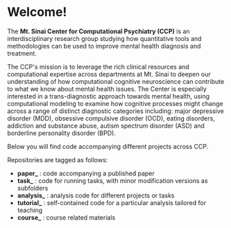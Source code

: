 # Welcome!

The **Mt. Sinai Center for Computational Psychiatry (CCP)** is an interdisciplinary research group studying how quantitative tools and methodologies can be used to improve mental health diagnosis and treatment.

The CCP's mission is to leverage the rich clinical resources and computational expertise across departments at Mt. Sinai to deepen our understanding of how computational cognitive neuroscience can contribute to what we know about mental health issues. The Center is especially interested in a trans-diagnostic approach towards mental health, using computational modeling to examine how cognitive processes might change across a range of distinct diagnostic categories including: major depressive disorder (MDD), obsessive compulsive disorder (OCD), eating disorders, addiction and substance abuse, autism spectrum disorder (ASD) and borderline personality disorder (BPD). 

Below you will find code accompanying different projects across CCP. 

Repositories are tagged as follows:
+ **paper_** : code accompanying a published paper
+ **task_** : code for running tasks, with minor modification versions as subfolders
+ **analysis_** : analysis code for different projects or tasks
+ **tutorial_** : self-contained code for a particular analysis tailored for teaching
+ **course_** : course related materials 



